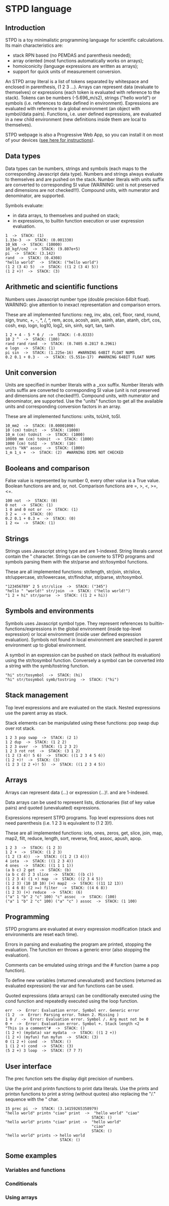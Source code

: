 # STPD language

## Introduction

STPD is a toy minimalistic programming language for scientific calculations. Its main characteristics are: 
- stack RPN based (no PEMDAS and parenthesis needed);
- array oriented (most functions automatically works on arrays);
- homoiconicity (language expressions are written as arrays);
- support for quick units of measurement conversion.

An STPD array literal is a list of tokens separated by whitespace and enclosed in parenthesis, (1 2 3 ...). Arrays can represent data (evaluate to themselves) or expressions (each token is evaluated with reference to the stack). Tokens can be numbers (-5.696_m/s2), strings ("hello world") or symbols (i.e. references to data defined in environment). Expressions are evaluated with reference to a global environment (an object with symbol/data pairs). Functions, i.e. user defined expressions, are evaluated in a new child environment (new definitions inside them are local to themselves).

STPD webpage is also a Progressive Web App, so you can install it on most of your devices ([see here for instructions](https://web.dev/learn/pwa/installation)).

## Data types

Data types can be numbers, strings and symbols (each maps to the corresponding Javascript data type). Numbers and strings always evaluate to themselves and are pushed on the stack. Number literals with units suffix are converted to corresponding SI value (WARNING: unit is not preserved and dimensions are not checked!!!). Compound units, with numerator and denominator, are supported.

Symbols evaluate:
- in data arrays, to themselves and pushed on stack;
- in expressions, to builtin function execution or user expression evaluation.

```
1  ->  STACK: (1)
1.33e-3  ->  STACK: (0.001330)
10_kN  ->  STACK: (10000)
10_kgf/cm2  ->  STACK: (9.807e+5)
pi  ->  STACK: (3.142)
rand  ->  STACK: (0.4308)
"hello world"  ->  STACK: ("hello world")
(1 2 (3 4) 5)  ->  STACK: ((1 2 (3 4) 5))
(1 2 +)!  ->  STACK: (3)
```

## Arithmetic and scientific functions

Numbers uses Javascript number type (double precision 64bit float). WARNING: give attention to inexact representation and comparison errors. 

These are all implemented functions: neg, inv, abs, ceil, floor, rand, round, sign, trunc, +, -, *, /, ^, rem, acos, acosh, asin, asinh, atan, atanh, cbrt, cos, cosh, exp, logn, log10, log2, sin, sinh, sqrt, tan, tanh.

```
1 2 + 4 - 5 * 6 /  ->  STACK: (-0.8333)
10 2 ^  ->  STACK: (100)
rand rand rand  ->  STACK: (0.7405 0.2817 0.2961)
e logn  ->  STACK: (1)
pi sin  ->  STACK: (1.225e-16)  #WARNING 64BIT FLOAT NUMS
0.2 0.1 + 0.3 -  ->  STACK: (5.551e-17)  #WARNING 64BIT FLOAT NUMS
```

## Unit conversion

Units are specified in number literals with a _xxx suffix. Number literals with units suffix are converted to corresponding SI value (unit is not preserved and dimensions are not checked!!!). Compound units, with numerator and denominator, are supported. Use the "units" function to get all the available units and corresponding conversion factors in an array.

These are all implemented functions: units, toUnit, toSI.

```
10_mm2  ->  STACK: (0.00001000)
10 (cm) toUnit  ->  STACK: (1000)
10_m (cm) toUnit  ->  STACK: (1000)
10000_mm (cm) toUnit  ->  STACK: (1000)
1000 (cm) toSI  ->  STACK: (10)
units "kN" assoc  ->  STACK: (1000)
1_m 1_s +  ->  STACK: (2)  #WARNING DIMS NOT CHECKED
```

## Booleans and comparison

False value is represented by number 0, every other value is a True value. Boolean functions are and, or, not. Comparison functions are =, >, <, >=, <=.

```
100 not  ->  STACK: (0)
0 not  ->  STACK: (1)
1 0 and 0 not or  ->  STACK: (1)
3 2 =  ->  STACK: (0)
0.2 0.1 + 0.3 =  ->  STACK: (0)
1 2 <=  ->  STACK: (1)
```

## Strings

Strings uses Javascript string type and are 1-indexed. String literals cannot contain the " character. Strings can be converte to STPD programs and symbols parsing them with the str/parse and str/tosymbol functions.

These are all implemented functions: str/length, str/join, str/slice, str/uppercase, str/lowercase, str/findchar, str/parse, str/tosymbol.
```
"123456789" 2 5 str/slice  ->  STACK: ("345")
"hello " "world!" str/join  ->  STACK: ("hello world!")
"1 2 + hi" str/parse  ->  STACK: ((1 2 + hi))
```

## Symbols and environments

Symbols uses Javascript symbol type. They represent references to builtin-functions/expressions in the global environment (inside top-level expression) or local environment (inside user defined expression evaluation). Symbols not found in local environment are searched in parent environment up to global environment.

A symbol in an expression can be pushed on stack (without its evaluation) using the str/tosymbol function. Conversely a symbol can be converted into a string with the symb/tostring function.

```
"hi" str/tosymbol  ->  STACK: (hi)
"hi" str/tosymbol symb/tostring  ->  STACK: ("hi")
```

## Stack management

Top level expressions and are evaluated on the stack. Nested expressions use the parent array as stack. 

Stack elements can be manipulated using these functions: pop swap dup over rot stack. 

```
1 2 3 pop swap  ->  STACK: (2 1)
1 2 dup  ->  STACK: (1 2 2)
1 2 3 over  ->  STACK: (1 2 3 2)
1 2 3 rot rot  ->  STACK: (3 1 2)
(1 2 (3 4)! 5 6)  ->  STACK: ((1 2 3 4 5 6))
(1 2 +)!  ->  STACK: (3)
(1 2 3 (2 2 +)! 5)  ->  STACK: ((1 2 3 4 5))
```

## Arrays

Arrays can represent data (...) or expression (...)!. and are 1-indexed.

Data arrays can be used to represent lists, dictionaries (list of key value pairs) and quoted (unevaluated) expressions.

Expressions represent STPD programs. Top level expressions does not need parenthesis (i.e. 1 2 3 is equivalent to (1 2 3)!).

These are all implemented functions: iota, ones, zeros, get, slice, join, map, map2, filt, reduce, length, sort, reverse, find, assoc, apush, apop.

```
1 2 3  ->  STACK: (1 2 3)
1 2 +  ->  STACK: (1 2 3)
(1 2 (3 4))  ->  STACK: ((1 2 (3 4)))
4 iota  ->  STACK: ((1 2 3 4))
4 ones  ->  STACK: ((1 1 1 1))
(a b c) 2 get  ->  STACK: (b)
(a b c d) 2 3 slice  ->  STACK: ((b c))
(1 2 3 4) (1 +) map  ->  STACK: ((2 3 4 5))
(1 2 3) (10 10 10) (+) map2  ->  STACK: ((11 12 13))
(1 4 6 8) (2 >=) filter  ->  STACK: ((4 6 8))
(1 2 3) (+) reduce  ->  STACK: (6)
("a" 1 "b" 2 "c" 100) "c" assoc  ->  STACK: (100)
("a" 1 "b" 2 "c" 100) ("a" "c" ) assoc  ->  STACK: (1 100)
```

## Programming

STPD programs are evaluated at every expression modification (stack and environments are reset each time).

Errors in parsing and evaluating the program are printed, stopping the evaluation. The function err throws a generic error (also stopping the evaluation).

Comments can be emulated using strings and the # function (same a pop function).

To define new variables (returned unevaluated) and functions (returned as evaluated expression) the var and fun functions can be used.

Quoted expressions (data arrays) can be conditionally executed using the cond function and repeatedly executed using the loop function.

```
err  ->  Error: Evaluation error. Symbol err. Generic error
(1 2  ->  Error: Parsing error. Token 2. Missing )
1 0 /  ->  Error: Evaluation error. Symbol /. Arg must not be 0
0 +  ->  Error: Evaluation error. Symbol +. Stack length <2
"This is a comment"#  ->  STACK: ()
(1 2 +) (mydata) var mydata  ->  STACK: ((1 2 +))
(1 2 +) (myfun) fun myfun  ->  STACK: (3)
0 (1 2 +) cond  ->  STACK: ()
1 (1 2 +) cond  ->  STACK: (3)
(5 2 +) 3 loop  ->  STACK: (7 7 7)
```

## User interface

The prec function sets the display digit precision of numbers.

Use the print and printn functions to print data literals. Use the prints and printsn functions to print a string (without quotes) also replacing the "/." sequence with the " char.

```
15 prec pi  ->  STACK: (3.14159265358979)
"hello world" printn "ciao" print  ->  "hello world" "ciao" 
                                      STACK: ()
"hello world" printn "ciao" print ->  "hello world"
                                      "ciao" 
                                      STACK: ()
"hello world" prints -> hello world 
                        STACK: ()
```

## Some examples

### Variables and functions

### Conditionals

### Using arrays

